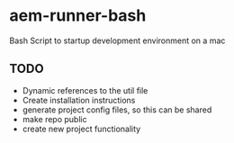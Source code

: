 # aem-runner-bash
Bash Script to startup development environment on a mac


## TODO
* Dynamic references to the util file
* Create installation instructions
* generate project config files, so this can be shared
* make repo public
* create new project functionality